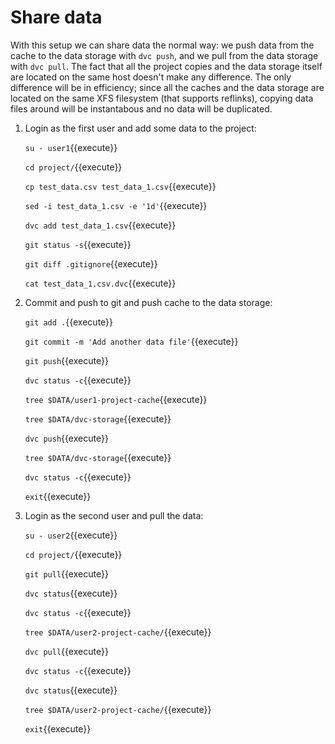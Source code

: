 # Share data 

With this setup we can share data the normal way: we push data from
the cache to the data storage with `dvc push`, and we pull from the
data storage with `dvc pull`. The fact that all the project copies and
the data storage itself are located on the same host doesn't make any
difference. The only difference will be in efficiency; since all the
caches and the data storage are located on the same XFS filesystem
(that supports reflinks), copying data files around will be
instantabous and no data will be duplicated.

1. Login as the first user and add some data to the project:

   `su - user1`{{execute}}
   
   `cd project/`{{execute}}
   
   `cp test_data.csv test_data_1.csv`{{execute}}
   
   `sed -i test_data_1.csv -e '1d'`{{execute}}
   
   `dvc add test_data_1.csv`{{execute}}
   
   `git status -s`{{execute}}
   
   `git diff .gitignore`{{execute}}
   
   `cat test_data_1.csv.dvc`{{execute}}
   
2. Commit and push to git and push cache to the data storage:
   
   `git add .`{{execute}}
   
   `git commit -m 'Add another data file'`{{execute}}
   
   `git push`{{execute}}
   
   `dvc status -c`{{execute}}
   
   `tree $DATA/user1-project-cache`{{execute}}

   `tree $DATA/dvc-storage`{{execute}}
   
   `dvc push`{{execute}}
   
   `tree $DATA/dvc-storage`{{execute}}
   
   `dvc status -c`{{execute}}

   `exit`{{execute}}
   
3. Login as the second user and pull the data:

   `su - user2`{{execute}}
   
   `cd project/`{{execute}}
   
   `git pull`{{execute}}
   
   `dvc status`{{execute}}
   
   `dvc status -c`{{execute}}
   
   `tree $DATA/user2-project-cache/`{{execute}}
   
   `dvc pull`{{execute}}
   
   `dvc status -c`{{execute}}
   
   `dvc status`{{execute}}
   
   `tree $DATA/user2-project-cache/`{{execute}}
   
   `exit`{{execute}}
